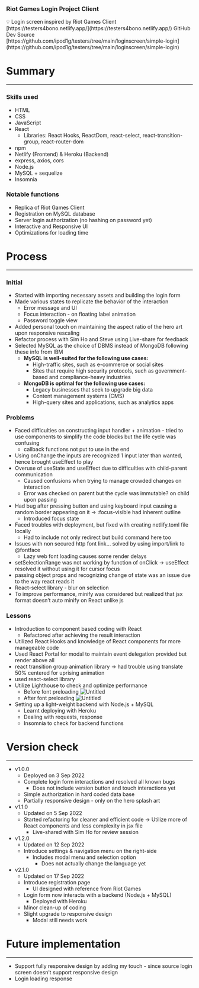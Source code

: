 ### Riot Games Login Project Client

<aside>
💡 Login screen inspired by Riot Games Client [https://testers4bono.netlify.app/](https://testers4bono.netlify.app/)
GitHub Dev Source [https://github.com/ipod1g/testers/tree/main/loginscreen/simple-login](https://github.com/ipod1g/testers/tree/main/loginscreen/simple-login)

</aside>

# Summary

---

### Skills used

-  HTML
-  CSS
-  JavaScript
-  React
   -  Libraries: React Hooks, ReactDom, react-select, react-transition-group, react-router-dom
-  npm
-  Netlify (Frontend) & Heroku (Backend)
-  express, axios, cors
-  Node.js
-  MySQL + sequelize
-  Insomnia

### Notable functions

-  Replica of Riot Games Client
-  Registration on MySQL database
-  Server login authorization (no hashing on password yet)
-  Interactive and Responsive UI
-  Optimizations for loading time

# Process

---

### Initial

-  Started with importing necessary assets and building the login form
-  Made various states to replicate the behavior of the interaction
   -  Error message and UI
   -  Focus interaction - on floating label animation
   -  Password toggle view
-  Added personal touch on maintaining the aspect ratio of the hero art upon responsive rescaling
-  Refactor process with Sim Ho and Steve using Live-share for feedback
-  Selected MySQL as the choice of DBMS instead of MongoDB following these info from IBM
   -  **MySQL is well-suited for the following use cases:**
      -  High-traffic sites, such as e-commerce or social sites
      -  Sites that require high security protocols, such as government-based and compliance-heavy industries
   -  **MongoDB is optimal for the following use cases:**
      -  Legacy businesses that seek to upgrade big data
      -  Content management systems (CMS)
      -  High-query sites and applications, such as analytics apps

### Problems

-  Faced difficulties on constructing input handler + animation - tried to use components to simplify the code blocks but the life cycle was confusing
   -  callback functions not put to use in the end
-  Using onChange the inputs are recognized 1 input later than wanted, hence brought useEffect to play
-  Overuse of useState and useEffect due to difficulties with child-parent communication
   -  Caused confusions when trying to manage crowded changes on interaction
   -  Error was checked on parent but the cycle was immutable? on child upon passing
-  Had bug after pressing button and using keyboard input causing a random border appearing on it → :focus-visible had inherent outline
   -  Introduced focus state
-  Faced troubles with deployment, but fixed with creating netlify.toml file locally
   -  Had to include not only redirect but build command here too
-  Issues with non secured http font link… solved by using import/link to @fontface
   -  Lazy web font loading causes some render delays
-  setSelectionRange was not working by function of onClick → useEffect resolved it without using it for cursor focus
-  passing object props and recognizing change of state was an issue due to the way react reads it
-  React-select library - blur on selection
-  To improve performance, minify was considered but realized that jsx format doesn’t auto minify on React unlike js

### Lessons

-  Introduction to component based coding with React
   -  Refactored after achieving the result interaction
-  Utilized React Hooks and knowledge of React components for more manageable code
-  Used React Portal for modal to maintain event delegation provided but render above all
-  react transition group animation library → had trouble using translate 50% centered for uprising animation
-  used react-select library
-  Utilize Lighthouse to check and optimize performance
   -  Before font preloading
      ![Untitled](https://s3-us-west-2.amazonaws.com/secure.notion-static.com/e0766cd5-1297-4139-8e89-e6e959e2fc2c/Untitled.png)
   -  After font preloading
      ![Untitled](https://s3-us-west-2.amazonaws.com/secure.notion-static.com/45e4e083-2dac-49ed-9b83-cb12ed166be1/Untitled.png)
-  Setting up a light-weight backend with Node.js + MySQL
   -  Learnt deploying with Heroku
   -  Dealing with requests, response
   -  Insomnia to check for backend functions

# Version check

---

-  v1.0.0
   -  Deployed on 3 Sep 2022
   -  Complete login form interactions and resolved all known bugs
      -  Does not include version button and touch interactions yet
   -  Simple authorization in hard coded data base
   -  Partially responsive design - only on the hero splash art
-  v1.1.0
   -  Updated on 5 Sep 2022
   -  Started refactoring for cleaner and efficient code → Utilize more of React components and less complexity in jsx file
      -  Live-shared with Sim Ho for review session
-  v1.2.0
   -  Updated on 12 Sep 2022
   -  Introduce settings & navigation menu on the right-side
      -  Includes modal menu and selection option
         -  Does not actually change the language yet
-  v2.1.0
   -  Updated on 17 Sep 2022
   -  Introduce registration page
      -  UI designed with reference from Riot Games
   -  Login form now interacts with a backend (Node.js + MySQL)
      -  Deployed with Heroku
   -  Minor clean-up of coding
   -  Slight upgrade to responsive design
      -  Modal still needs work

# Future implementation

---

-  Support fully responsive design by adding my touch - since source login screen doesn’t support responsive design
-  Login loading response
